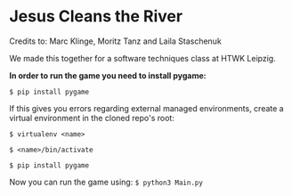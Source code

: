 # Jesus Cleans the River

Credits to: Marc Klinge, Moritz Tanz and Laila Staschenuk

We made this together for a software techniques class at HTWK Leipzig.

**In order to run the game you need to install pygame:**

```$ pip install pygame```

If this gives you errors regarding external managed environments, create a virtual environment in the cloned repo's root:

```$ virtualenv <name>```

```$ <name>/bin/activate``` 

```$ pip install pygame```

Now you can run the game using:
```$ python3 Main.py```
